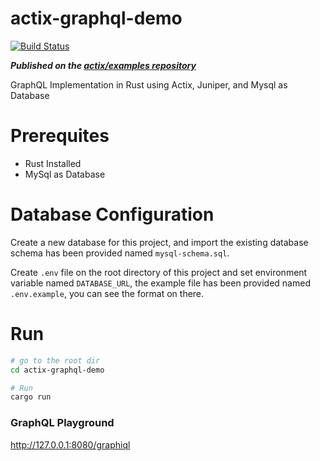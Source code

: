 # actix-graphql-demo

[![Build Status](https://travis-ci.org/dwisulfahnur/actix-graphql-demo.svg?branch=master)](https://travis-ci.org/dwisulfahnur/actix-graphql-demo)

***Published on the [actix/examples repository](https://github.com/actix/examples/tree/master/graphql/juniper-advanced)***

GraphQL Implementation in Rust using Actix, Juniper, and Mysql as Database

# Prerequites
- Rust Installed
- MySql as Database

# Database Configuration

Create a new database for this project, and import the existing database schema has been provided named ```mysql-schema.sql```.

Create ```.env``` file on the root directory of this project and set environment variable named ```DATABASE_URL```, the example file has been provided named ```.env.example```, you can see the format on there.

# Run


```sh
# go to the root dir
cd actix-graphql-demo

# Run
cargo run
```

### GraphQL Playground

http://127.0.0.1:8080/graphiql
